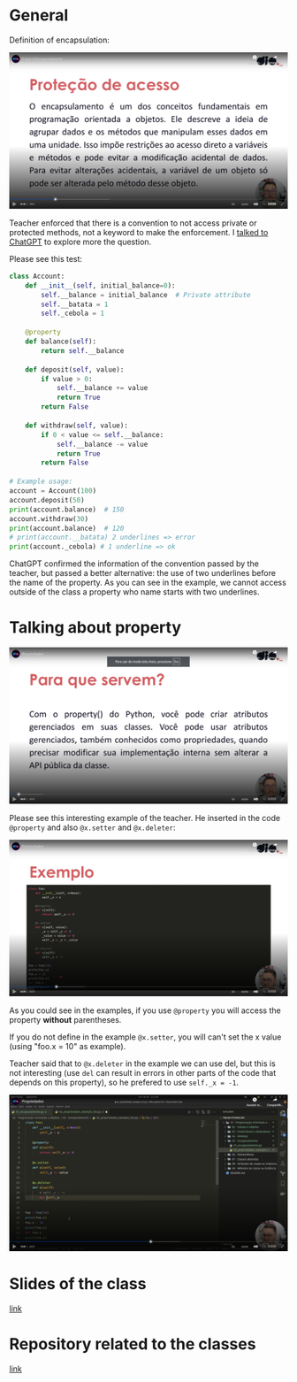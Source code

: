 # General

Definition of encapsulation:

![Definition](images/definition.png)

Teacher enforced that there is a convention to not access private or protected methods, not a keyword to make the enforcement. I [talked to ChatGPT](https://chatgpt.com/c/67b20ee4-f844-8007-ba73-b8d23f97b725) to explore more the question.

Please see this test:

```python
class Account:
    def __init__(self, initial_balance=0):
        self.__balance = initial_balance  # Private attribute
        self.__batata = 1
        self._cebola = 1
    
    @property
    def balance(self):
        return self.__balance
    
    def deposit(self, value):
        if value > 0:
            self.__balance += value
            return True
        return False
    
    def withdraw(self, value):
        if 0 < value <= self.__balance:
            self.__balance -= value
            return True
        return False

# Example usage:
account = Account(100)
account.deposit(50)
print(account.balance)  # 150
account.withdraw(30)
print(account.balance)  # 120
# print(account.__batata) 2 underlines => error
print(account._cebola) # 1 underline => ok
```

ChatGPT confirmed the information of the convention passed by the teacher, but passed a better alternative: the use of two underlines before the name of the property. As you can see in the example, we cannot access outside of the class a property who name starts with two underlines. 


# Talking about property

![property](images/property.png)

Please see this interesting example of the teacher. He inserted in the code `@property` and also `@x.setter` and `@x.deleter`:

![property example](images/property-example.png)

As you could see in the examples, if you use `@property` you will access the property **without** parentheses.

If you do not define in the example `@x.setter`, you will can't set the x value (using "foo.x = 10" as example).

Teacher said that to `@x.deleter` in the example we can use del, but this is not interesting (use `del` can result in errors in other parts of the code that depends on this property), so he prefered to use `self._x = -1`.

![using del](images/using-del.png)


# Slides of the class

[link](https://academiapme-my.sharepoint.com/:p:/g/personal/nubia_dio_me/EQT6XJxrBjFGs_OWHrHasOgBQl5FC3wqBPbHEOtlo5eIdQ?e=gmVfaM)



# Repository related to the classes

[link](https://github.com/digitalinnovationone/trilha-python-dio)